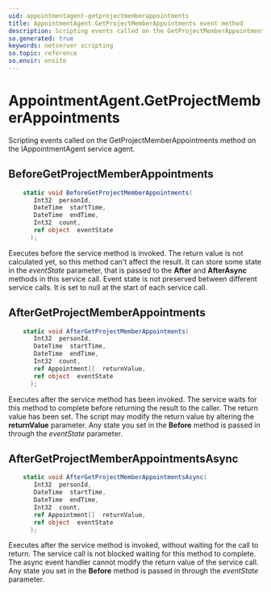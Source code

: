 ```yaml
---
uid: appointmentagent-getprojectmemberappointments
title: AppointmentAgent.GetProjectMemberAppointments event method
description: Scripting events called on the GetProjectMemberAppointments method on the AppointmentAgent service agent.
so.generated: true
keywords: netserver scripting
so.topic: reference
so.envir: onsite
---
```

# AppointmentAgent.GetProjectMemberAppointments

Scripting events called on the <see cref='M:IAppointmentAgent.GetProjectMemberAppointments'>GetProjectMemberAppointments</see> method on the <see cref='IAppointmentAgent'>IAppointmentAgent</see>  service agent.

## BeforeGetProjectMemberAppointments
```cs
    static void BeforeGetProjectMemberAppointments(
       Int32  personId,
       DateTime  startTime,
       DateTime  endTime,
       Int32  count,
       ref object  eventState
      );
```
Executes before the service method is invoked.
The return value is not calculated yet, so this method can't affect the result.
It can store some state in the *eventState* parameter, that is passed to the **After** and **AfterAsync** methods in this service call.
Event state is not preserved between different service calls. It is set to null at the start of each service call.
## AfterGetProjectMemberAppointments
```cs
    static void AfterGetProjectMemberAppointments(
       Int32  personId,
       DateTime  startTime,
       DateTime  endTime,
       Int32  count,
       ref Appointment[]  returnValue,
       ref object  eventState
      );
```
Executes after the service method has been invoked. The service waits for this method to complete before returning the result to the caller.
The return value has been set. The script may modify the return value by altering the **returnValue** parameter.
Any state you set in the **Before** method is passed in through the *eventState* parameter.
## AfterGetProjectMemberAppointmentsAsync
```cs
    static void AfterGetProjectMemberAppointmentsAsync(
       Int32  personId,
       DateTime  startTime,
       DateTime  endTime,
       Int32  count,
       ref Appointment[]  returnValue,
       ref object  eventState
      );
```
Executes after the service method is invoked, without waiting for the call to return.
The service call is not blocked waiting for this method to complete.
The async event handler cannot modify the return value of the service call.
Any state you set in the **Before** method is passed in through the *eventState* parameter.

